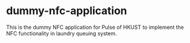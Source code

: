 # dummy-nfc-application
This is the dummy NFC application for Pulse of HKUST to implement the NFC functionality in laundry  queuing system.
